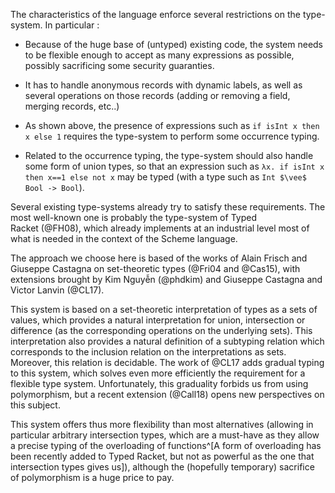 The characteristics of the language enforce several restrictions on the
type-system. In particular :

- Because of the huge base of (untyped) existing code, the system needs to be
  flexible enough to accept as many expressions as possible, possibly
  sacrificing some security guaranties.

- It has to handle anonymous records with dynamic labels, as well as several
  operations on those records (adding or removing a field, merging records,
  etc..)

- As shown above, the presence of expressions such as `if isInt x then x else 1`
  requires the type-system to perform some occurrence typing.

- Related to the occurrence typing, the type-system should also handle some
  form of union types, so that an expression such as
  `λx. if isInt x then x==1 else not x` may be typed (with a type such as
  `Int $\vee$ Bool -> Bool`).

Several existing type-systems already try to satisfy these requirements.
The most well-known one is probably the type-system of Typed Racket (@FH08), which
already implements at an industrial level most of what is needed in the context
of the Scheme language.

The approach we choose here is based of the works of Alain Frisch and Giuseppe
Castagna on set-theoretic types (@Fri04 and @Cas15), with extensions brought by
Kim Nguyễn (@phdkim) and Giuseppe Castagna and Victor Lanvin (@CL17).

This system is based on a set-theoretic interpretation of types as a sets of
values, which provides a natural interpretation for union, intersection or
difference (as the corresponding operations on the underlying sets).
This interpretation also provides a natural definition of a subtyping relation
which corresponds to the inclusion relation on the interpretations as sets.
Moreover, this relation is decidable.
The work of @CL17 adds gradual typing to this system, which solves even more
efficiently the requirement for a flexible type system. Unfortunately, this
graduality forbids us from using polymorphism, but a recent extension (@Call18)
opens new perspectives on this subject.

This system offers thus more flexibility than most alternatives (allowing in
particular arbitrary intersection types, which are a must-have as they allow
a precise typing of the overloading of functions^[A form of overloading has
been recently added to Typed Racket, but not as powerful as the one that
intersection types gives us]), although the (hopefully temporary) sacrifice of
polymorphism is a huge price to pay.
